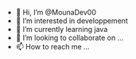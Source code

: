 - 👋 Hi, I’m @MounaDev00
- 👀 I’m interested in developpement
- 🌱 I’m currently learning java
- 💞️ I’m looking to collaborate on ...
- 📫 How to reach me ...

<!---
MounaDev00/MounaDev00 is a ✨ special ✨ repository because its `README.md` (this file) appears on your GitHub profile.
You can click the Preview link to take a look at your changes.
--->
